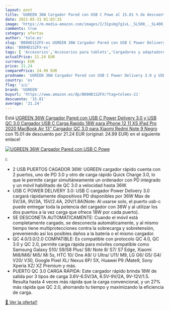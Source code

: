 ```yaml
---
layout: post
title: 'UGREEN 36W Cargador Pared con USB C Powe al 15.01 % de descuento'
date: 2021-05-31 01:03:33
image: 'https://m.media-amazon.com/images/I/31psbg7g1vL._SL500_._SL400_.jpg'
comments: true
category: ofertas
author: 'tole.es'
slug: 'B08HD1SZFX-es UGREEN 36W Cargador Pared con USB C Power Delivery 3.0 y...'
sku: 'B08HD1SZFX-es'
tags: [ 'Accesorios','Accesorios para tablets','Cargadores y adaptadores para tablets','Informática','ipad','iphone','ugreen', ]
actualPrice: 21.24 EUR
currency: EUR
price: 21.24
comparePrice: 24.99 EUR
prodname: 'UGREEN 36W Cargador Pared con USB C Power Delivery 3.0 y USB QC 3.0  Cargador USB C Carga Rapido 18W para iPhone 12 11 XS iPad Pro 2020 MacBook Air 13” Cargador QC 3.0 para Xiaomi Redmi Note 9 Negro '
country: 'es'
flag: '🇪🇸'
brand: 'UGREEN'
buyurl: 'https://www.amazon.es/dp/B08HD1SZFX/?tag=tolees-21'
descuento: '15.01'
average: '21.24'
---
```


Está [UGREEN 36W Cargador Pared con USB C Power Delivery 3.0 y USB QC 3.0  Cargador USB C Carga Rapido 18W para iPhone 12 11 XS iPad Pro 2020 MacBook Air 13” Cargador QC 3.0 para Xiaomi Redmi Note 9 Negro ](https://www.amazon.es/dp/B08HD1SZFX/?tag=tolees-21) con 15.01 de descuento por 21.24 EUR (original: 24.99 EUR) en el siguiente enlace!

[![UGREEN 36W Cargador Pared con USB C Powe](https://m.media-amazon.com/images/I/31psbg7g1vL._SL500_._SL400_.jpg)](https://www.amazon.es/dp/B08HD1SZFX/?tag=tolees-21)

ℹ️:

- 2 USB PUERTOS CAGADOR 36W: UGREEN cargador rápido cuenta con 2 puertos, uno de PD 3.0 y otro de carga rápido Quick Charge 3.0, lo que le permite cargar simultáneamente un ordenador con PD integrado y un móvil habilitado de QC 3.0 a velocidad hasta 36W.
- USB C POWER DELIVERY 3.0: USB C cargador Power Delivery 3.0 cargará rápidamente dispositivos PD disponibles por 36W Max de 5V/3A, 9V/3A, 15V/2.4A, 20V/1.8A(Note: Al usarse solo, el puerto usb-c puede entregar toda la potencía del cargador con 36W y al utilizar los dos puertos a la vez carga que ofrece 18W por cada puerto).
- SE DESCONETA AUTOMÁTICAMENTE: Cuando el móvil está completamente cargado, se desconecta automáticamente, y al mismo tiempo tiene multiprotecciones contra la sobrecarga y sobretensión, preveniendo así los posibles daños a la batería o el mismo cargador.
- QC 4.0/3.0/2.0 COMPATIBLE: Es compatible con protocolo QC 4.0, QC 3.0 y QC 2.0, permite carga rápida para móviles compatible como Samsung Galaxy S10/ S9/S8 Plus/ S8/ Note 8/ S7/ S7 Edge, Xiaomi Mi8/Mi6/ Mi5/ Mi 5s, HTC 10/ One A9/ U Ultra/ U11/ M9, LG G6/ G5/ G4/ V20/ V30, Google Pixel XL/ Nexus 6P/ 5X, Huawei P9 /Mate9, Sony Xperia XZ/ XZ Premium y más.
- PUERTO QC 3.0 CARGA RÁPIDA: Este cargador rápido brinda 18W de salida por 3 tipos de carga 3.6V-6.5V/3A, 6.5V-9V/2A, 9V-12V/1.5. Resulta hasta 4 veces más rápida que la carga convencional, y un 27% más rápida que QC 2.0, ahorrando tu tiempo y maximizando la eficiencia de carga.

[🛒 Ver la oferta!!](https://www.amazon.es/dp/B08HD1SZFX/?tag=tolees-21)
